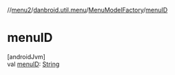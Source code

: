 //[menu2](../../../index.md)/[danbroid.util.menu](../index.md)/[MenuModelFactory](index.md)/[menuID](menu-i-d.md)

# menuID

[androidJvm]\
val [menuID](menu-i-d.md): [String](https://kotlinlang.org/api/latest/jvm/stdlib/kotlin/-string/index.html)

